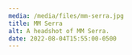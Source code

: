 ```yaml
---
media: /media/files/mm-serra.jpg
title: MM Serra
alt: A headshot of MM Serra.
date: 2022-08-04T15:55:00-0500
---
```


